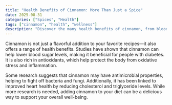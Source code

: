 ```yaml
---
title: "Health Benefits of Cinnamon: More Than Just a Spice"
date: 2025-08-31
categories: ["Spices", "Health"]
tags: ["cinnamon", "health", "wellness"]
description: "Discover the many health benefits of cinnamon, from blood sugar control to its antioxidant properties."
---
```


Cinnamon is not just a flavorful addition to your favorite recipes—it also offers a range of health benefits. Studies have shown that cinnamon can help lower blood sugar levels, making it beneficial for people with diabetes. It is also rich in antioxidants, which help protect the body from oxidative stress and inflammation.

Some research suggests that cinnamon may have antimicrobial properties, helping to fight off bacteria and fungi. Additionally, it has been linked to improved heart health by reducing cholesterol and triglyceride levels. While more research is needed, adding cinnamon to your diet can be a delicious way to support your overall well-being.
